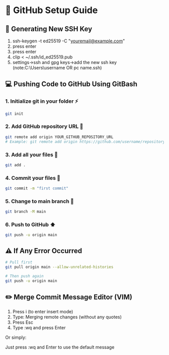 # 🚀 GitHub Setup Guide

## 🔑 Generating New SSH Key

1. ssh-keygen -t ed25519 -C "youremail@example.com"
2. press enter
3. press enter
4. clip < ~/.ssh/id_ed25519.pub
5. settings->ssh and gpg keys->add the new ssh key (note:C:\Users\username OR pc name\.ssh)

## 💻 Pushing Code to GitHub Using GitBash

### 1. Initialize git in your folder ⚡
```bash
git init
```

### 2. Add GitHub repository URL 🔗
```bash
git remote add origin YOUR_GITHUB_REPOSITORY_URL
# Example: git remote add origin https://github.com/username/repository.git
```

### 3. Add all your files 📁
```bash
git add .
```

### 4. Commit your files 💾
```bash
git commit -m "first commit"
```

### 5. Change to main branch 🌿
```bash
git branch -M main
```

### 6. Push to GitHub ⬆️
```bash
git push -u origin main
```

## ⚠️ If Any Error Occurred

```bash
# Pull first
git pull origin main --allow-unrelated-histories

# Then push again
git push -u origin main
```

## ✏️ Merge Commit Message Editor (VIM)

1. Press i (to enter insert mode)
2. Type: Merging remote changes (without any quotes)
3. Press Esc
4. Type :wq and press Enter

Or simply:

Just press :wq and Enter to use the default message
